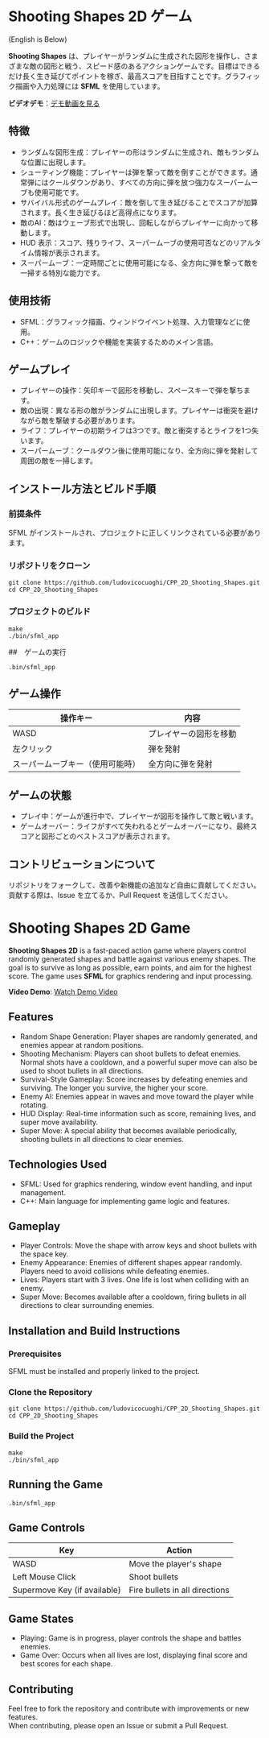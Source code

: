 # Shooting Shapes 2D ゲーム

(English is Below)

**Shooting Shapes** は、プレイヤーがランダムに生成された図形を操作し、さまざまな敵の図形と戦う、スピード感のあるアクションゲームです。目標はできるだけ長く生き延びてポイントを稼ぎ、最高スコアを目指すことです。グラフィック描画や入力処理には **SFML** を使用しています。

**ビデオデモ**：[デモ動画を見る](https://www.youtube.com/watch?v=sr0TglMLr-w)

## 特徴

- ランダムな図形生成：プレイヤーの形はランダムに生成され、敵もランダムな位置に出現します。
- シューティング機能：プレイヤーは弾を撃って敵を倒すことができます。通常弾にはクールダウンがあり、すべての方向に弾を放つ強力なスーパームーブも使用可能です。
- サバイバル形式のゲームプレイ：敵を倒して生き延びることでスコアが加算されます。長く生き延びるほど高得点になります。
- 敵のAI：敵はウェーブ形式で出現し、回転しながらプレイヤーに向かって移動します。
- HUD 表示：スコア、残りライフ、スーパームーブの使用可否などのリアルタイム情報が表示されます。
- スーパームーブ：一定時間ごとに使用可能になる、全方向に弾を撃って敵を一掃する特別な能力です。

## 使用技術

- SFML：グラフィック描画、ウィンドウイベント処理、入力管理などに使用。
- C++：ゲームのロジックや機能を実装するためのメイン言語。

## ゲームプレイ

- プレイヤーの操作：矢印キーで図形を移動し、スペースキーで弾を撃ちます。
- 敵の出現：異なる形の敵がランダムに出現します。プレイヤーは衝突を避けながら敵を撃破する必要があります。
- ライフ：プレイヤーの初期ライフは3つです。敵と衝突するとライフを1つ失います。
- スーパームーブ：クールダウン後に使用可能になり、全方向に弾を発射して周囲の敵を一掃します。

## インストール方法とビルド手順

### 前提条件

SFML がインストールされ、プロジェクトに正しくリンクされている必要があります。

### リポジトリをクローン

```
git clone https://github.com/ludovicocuoghi/CPP_2D_Shooting_Shapes.git
cd CPP_2D_Shooting_Shapes
```

### プロジェクトのビルド

```
make
./bin/sfml_app
```

##　ゲームの実行

```
.bin/sfml_app
```

## ゲーム操作

| 操作キー                        | 内容                                |
|----------------------------------|-------------------------------------|
| WASD                             | プレイヤーの図形を移動              |
| 左クリック                       | 弾を発射                            |
| スーパームーブキー（使用可能時） | 全方向に弾を発射                    |

## ゲームの状態

- プレイ中：ゲームが進行中で、プレイヤーが図形を操作して敵と戦います。
- ゲームオーバー：ライフがすべて失われるとゲームオーバーになり、最終スコアと図形ごとのベストスコアが表示されます。

## コントリビューションについて

リポジトリをフォークして、改善や新機能の追加など自由に貢献してください。  
貢献する際は、Issue を立てるか、Pull Request を送信してください。


# Shooting Shapes 2D Game

**Shooting Shapes 2D** is a fast-paced action game where players control randomly generated shapes and battle against various enemy shapes. The goal is to survive as long as possible, earn points, and aim for the highest score. The game uses **SFML** for graphics rendering and input processing.

**Video Demo**: [Watch Demo Video](https://www.youtube.com/watch?v=sr0TglMLr-w)

## Features

- Random Shape Generation: Player shapes are randomly generated, and enemies appear at random positions.
- Shooting Mechanism: Players can shoot bullets to defeat enemies. Normal shots have a cooldown, and a powerful super move can also be used to shoot bullets in all directions.
- Survival-Style Gameplay: Score increases by defeating enemies and surviving. The longer you survive, the higher your score.
- Enemy AI: Enemies appear in waves and move toward the player while rotating.
- HUD Display: Real-time information such as score, remaining lives, and super move availability.
- Super Move: A special ability that becomes available periodically, shooting bullets in all directions to clear enemies.

## Technologies Used

- SFML: Used for graphics rendering, window event handling, and input management.
- C++: Main language for implementing game logic and features.

## Gameplay

- Player Controls: Move the shape with arrow keys and shoot bullets with the space key.
- Enemy Appearance: Enemies of different shapes appear randomly. Players need to avoid collisions while defeating enemies.
- Lives: Players start with 3 lives. One life is lost when colliding with an enemy.
- Super Move: Becomes available after a cooldown, firing bullets in all directions to clear surrounding enemies.

## Installation and Build Instructions

### Prerequisites

SFML must be installed and properly linked to the project.

### Clone the Repository

```
git clone https://github.com/ludovicocuoghi/CPP_2D_Shooting_Shapes.git
cd CPP_2D_Shooting_Shapes
```

### Build the Project

```
make
./bin/sfml_app
```

## Running the Game

```
.bin/sfml_app
```

## Game Controls

| Key                              | Action                                         |
|----------------------------------|------------------------------------------------|
| WASD                             | Move the player's shape                        |
| Left Mouse Click                 | Shoot bullets                                  |
| Supermove Key (if available)     | Fire bullets in all directions                |

## Game States

- Playing: Game is in progress, player controls the shape and battles enemies.
- Game Over: Occurs when all lives are lost, displaying final score and best scores for each shape.

## Contributing

Feel free to fork the repository and contribute with improvements or new features.  
When contributing, please open an Issue or submit a Pull Request.
